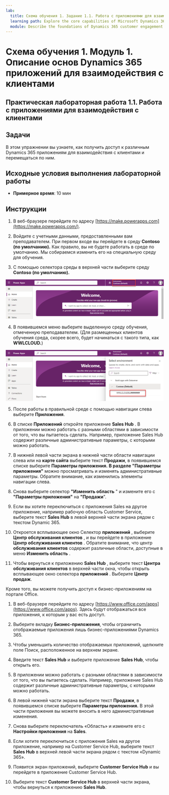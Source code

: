 ```yaml
---
lab:
  title: Схема обучения 1. Задание 1.1. Работа с приложениями для взаимодействия с клиентами
  learning path: Explore the core capabilities of Microsoft Dynamics 365 customer engagement apps
  module: Describe the foundations of Dynamics 365 customer engagement apps
---
```


Схема обучения 1. Модуль 1. Описание основ Dynamics 365 приложений для взаимодействия с клиентами
========================

## Практическая лабораторная работа 1.1. Работа с приложениями для взаимодействия с клиентами 

## Задачи

В этом упражнении вы узнаете, как получить доступ к различным Dynamics 365 приложениям для взаимодействия с клиентами и перемещаться по ним. 

## Исходные условия выполнения лабораторной работы

  - **Примерное время**: 10 мин

## Инструкции

1. В веб-браузере перейдите по адресу [https://make.powerapps.com](https://make.powerapps.com/). 

2. Войдите с учетными данными, предоставленными вам преподавателем. При первом входе вы перейдете в среду **Contoso (по умолчанию).** Как правило, вы не будете работать в среде по умолчанию. Мы собираемся изменить его на специальную среду для обучения. 

3.  С помощью селектора среды в верхней части выберите среду **Contoso (по умолчанию).** 

![Выбор среды](media/lab-11-work-with-customer-engagement-apps-01.png)

4. В появившемся меню выберите выделенную среду обучения, отмеченную преподавателем. (Для размещенных клиентов обучения среда, скорее всего, будет начинаться с такого типа, как **WWLCLOUD.**)

![Проверка среды](media/lab-11-work-with-customer-engagement-apps-02.png)

5. После работы в правильной среде с помощью навигации слева выберите **Приложения**. 

6. В списке **Приложений** откройте приложение **Sales Hub** . В приложении можно работать с разными областями в зависимости от того, что вы пытаетесь сделать. Например, приложение Sales Hub содержит различные административные параметры, с которыми можно работать.

7. В нижней левой части экрана в нижней части области навигации слева или на **карте сайта** выберите текст **Продажи**, в появившемся списке выберите **Параметры приложения.** **В разделе "Параметры приложения"** можно просматривать и изменять административные параметры. Обратите внимание, как изменились элементы навигации слева.

8. Снова выберите селектор **"Изменить область** " и измените его с **"Параметры приложения"** на **"Продажи**".

9. Если вы хотите переключиться с приложения Sales на другое приложение, например рабочую область Customer Service, выберите текст **Sales Hub** в левой верхней части экрана рядом с текстом Dynamic 365.

10.  Откроется всплывающее окно Селектор **приложений** , выберите **Центр обслуживания клиентов** , и вы перейдете в приложение **Центр обслуживания клиентов** . Обратите внимание, что центр **обслуживания клиентов** содержит различные области, доступные в меню **Изменить область** .

11. Чтобы вернуться к приложению **Sales Hub** , выберите текст **Центра обслуживания клиентов** в верхней части окна, чтобы открыть всплывающее окно селектора **приложений** . Выберите **Центр продаж**.

Кроме того, вы можете получить доступ к бизнес-приложениям на портале Office. 

1. В веб-браузере перейдите по адресу [https://www.office.com/apps](https://www.office.com/apps). Здесь будут отображаться все приложения, к которым у вас есть доступ.

2. Выберите вкладку **Бизнес-приложения**, чтобы ограничить отображаемые приложения лишь бизнес-приложениями Dynamics 365.

3. Чтобы уменьшить количество отображаемых приложений, щелкните поле Поиск, расположенное на верхнем экране.

4. Введите текст **Sales Hub** и выберите приложение **Sales Hub**, чтобы открыть его.

5. В приложении можно работать с разными областями в зависимости от того, что вы пытаетесь сделать. Например, приложение Sales Hub содержит различные административные параметры, с которыми можно работать.

6. В левой нижней части экрана выберите текст **Продажи**, в появившемся списке выберите **Параметры приложения.** В этой части приложения вы можете вносить в него административные изменения.

7. Снова выберите переключатель «Область» и измените его с **Настройки приложения** на **Sales**.

8. Если хотите переключиться с приложения Sales на другое приложение, например на Customer Service Hub, выберите текст **Sales Hub** в верхней левой части экрана рядом с текстом «Dynamic 365».

9. Появится экран приложений, выберите **Customer Service Hub** и вы перейдете в приложение Customer Service Hub.

10. Выберите текст **Customer Service Hub** в верхней части экрана, чтобы вернуться к приложению **Sales Hub**.
